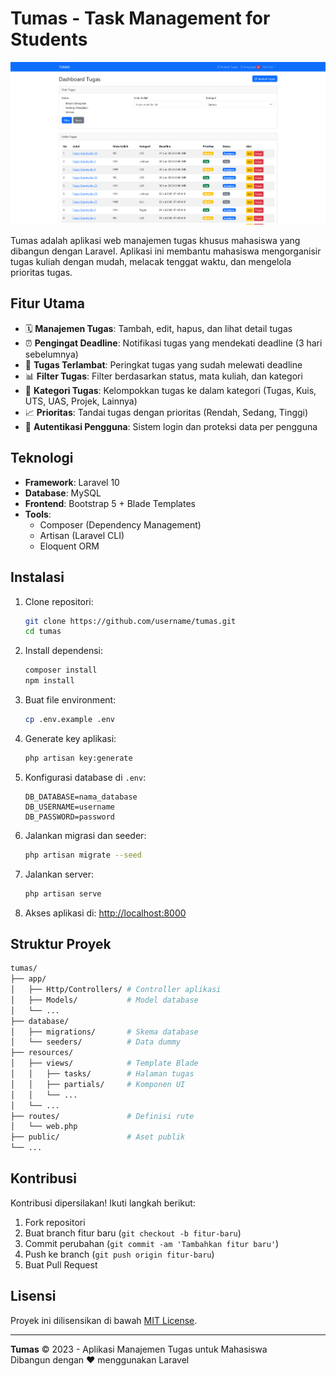 # Tumas - Task Management for Students

![Tumas Dashboard Preview](./docs/dashboard-preview.png)

Tumas adalah aplikasi web manajemen tugas khusus mahasiswa yang dibangun dengan Laravel. Aplikasi ini membantu mahasiswa mengorganisir tugas kuliah dengan mudah, melacak tenggat waktu, dan mengelola prioritas tugas.

## Fitur Utama

-   🗓️ **Manajemen Tugas**: Tambah, edit, hapus, dan lihat detail tugas
-   ⏰ **Pengingat Deadline**: Notifikasi tugas yang mendekati deadline (3 hari sebelumnya)
-   🚨 **Tugas Terlambat**: Peringkat tugas yang sudah melewati deadline
-   📊 **Filter Tugas**: Filter berdasarkan status, mata kuliah, dan kategori
-   📁 **Kategori Tugas**: Kelompokkan tugas ke dalam kategori (Tugas, Kuis, UTS, UAS, Projek, Lainnya)
-   📈 **Prioritas**: Tandai tugas dengan prioritas (Rendah, Sedang, Tinggi)
-   🔐 **Autentikasi Pengguna**: Sistem login dan proteksi data per pengguna

## Teknologi

-   **Framework**: Laravel 10
-   **Database**: MySQL
-   **Frontend**: Bootstrap 5 + Blade Templates
-   **Tools**:
    -   Composer (Dependency Management)
    -   Artisan (Laravel CLI)
    -   Eloquent ORM

## Instalasi

1. Clone repositori:

    ```bash
    git clone https://github.com/username/tumas.git
    cd tumas
    ```

2. Install dependensi:

    ```bash
    composer install
    npm install
    ```

3. Buat file environment:

    ```bash
    cp .env.example .env
    ```

4. Generate key aplikasi:

    ```bash
    php artisan key:generate
    ```

5. Konfigurasi database di `.env`:

    ```env
    DB_DATABASE=nama_database
    DB_USERNAME=username
    DB_PASSWORD=password
    ```

6. Jalankan migrasi dan seeder:

    ```bash
    php artisan migrate --seed
    ```

7. Jalankan server:

    ```bash
    php artisan serve
    ```

8. Akses aplikasi di: [http://localhost:8000](http://localhost:8000)

## Struktur Proyek

```bash
tumas/
├── app/
│   ├── Http/Controllers/ # Controller aplikasi
│   ├── Models/           # Model database
│   └── ...
├── database/
│   ├── migrations/       # Skema database
│   └── seeders/          # Data dummy
├── resources/
│   ├── views/            # Template Blade
│   │   ├── tasks/        # Halaman tugas
│   │   ├── partials/     # Komponen UI
│   │   └── ...
│   └── ...
├── routes/               # Definisi rute
│   └── web.php
├── public/               # Aset publik
└── ...
```

## Kontribusi

Kontribusi dipersilakan! Ikuti langkah berikut:

1. Fork repositori
2. Buat branch fitur baru (`git checkout -b fitur-baru`)
3. Commit perubahan (`git commit -am 'Tambahkan fitur baru'`)
4. Push ke branch (`git push origin fitur-baru`)
5. Buat Pull Request

## Lisensi

Proyek ini dilisensikan di bawah [MIT License](LICENSE).

---

**Tumas** © 2023 - Aplikasi Manajemen Tugas untuk Mahasiswa  
Dibangun dengan ❤️ menggunakan Laravel
